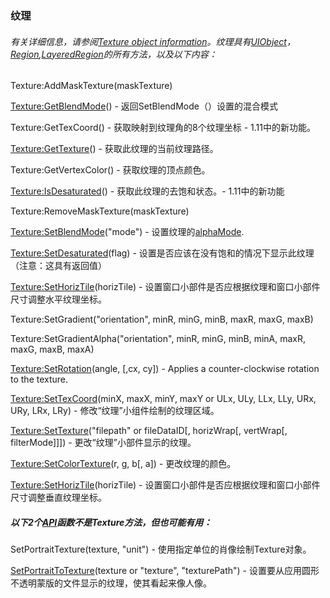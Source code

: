 ### 纹理

###### 有关详细信息，请参阅[Texture object information](https://wow.gamepedia.com/UIOBJECT_Texture)。纹理具有[UIObject](https://wow.gamepedia.com/Widget_API#UIObject)，[Region](https://wow.gamepedia.com/Widget_API#Region),[LayeredRegion](https://wow.gamepedia.com/Widget_API#LayeredRegion)的所有方法，以及以下内容：

Texture:AddMaskTexture\(maskTexture\)

[Texture:GetBlendMode](https://wow.gamepedia.com/API_Texture_GetBlendMode)\(\) - 返回SetBlendMode（）设置的混合模式

Texture:GetTexCoord\(\) - 获取映射到纹理角的8个纹理坐标 -  1.11中的新功能。

[Texture:GetTexture](https://wow.gamepedia.com/API_Texture_GetTexture)\(\) - 获取此纹理的当前纹理路径。

Texture:GetVertexColor\(\) - 获取纹理的顶点颜色。

[Texture:IsDesaturated](https://wow.gamepedia.com/API_Texture_IsDesaturated)\(\) - 获取此纹理的去饱和状态。-  1.11中的新功能

Texture:RemoveMaskTexture\(maskTexture\)

[Texture:SetBlendMode](https://wow.gamepedia.com/API_Texture_SetBlendMode)\("mode"\) - 设置纹理的[alphaMode](https://wow.gamepedia.com/AlphaMode).

[Texture:SetDesaturated](https://wow.gamepedia.com/API_Texture_SetDesaturated)\(flag\) - 设置是否应该在没有饱和的情况下显示此纹理（注意：这具有返回值）

[Texture:SetHorizTile](https://wow.gamepedia.com/API_Texture_SetHorizTile)\(horizTile\) - 设置窗口小部件是否应根据纹理和窗口小部件尺寸调整水平纹理坐标。

Texture:SetGradient\("orientation", minR, minG, minB, maxR, maxG, maxB\)

Texture:SetGradientAlpha\("orientation", minR, minG, minB, minA, maxR, maxG, maxB, maxA\)

[Texture:SetRotation](https://wow.gamepedia.com/API_Texture_SetRotation)\(angle, \[,cx, cy\]\) - Applies a counter-clockwise rotation to the texture.

[Texture:SetTexCoord](https://wow.gamepedia.com/API_Texture_SetTexCoord)\(minX, maxX, minY, maxY or ULx, ULy, LLx, LLy, URx, URy, LRx, LRy\) - 修改“纹理”小组件绘制的纹理区域。

[Texture:SetTexture](https://wow.gamepedia.com/API_Texture_SetTexture)\("filepath" or fileDataID\[, horizWrap\[, vertWrap\[, filterMode\]\]\]\) - 更改“纹理”小部件显示的纹理。

[Texture:SetColorTexture](https://wow.gamepedia.com/API_Texture_SetColorTexture)\(r, g, b\[, a\]\) - 更改纹理的颜色。

[Texture:SetHorizTile](https://wow.gamepedia.com/API_Texture_SetVertTile)\(horizTile\) - 设置窗口小部件是否应根据纹理和窗口小部件尺寸调整垂直纹理坐标。



##### 以下2个[API](https://wow.gamepedia.com/API)函数不是Texture方法，但也可能有用：

SetPortraitTexture\(texture, "unit"\) - 使用指定单位的肖像绘制Texture对象。

[SetPortraitToTexture](https://wow.gamepedia.com/API_SetPortraitToTexture)\(texture or "texture", "texturePath"\) - 设置要从应用圆形不透明蒙版的文件显示的纹理，使其看起来像人像。

  


  




